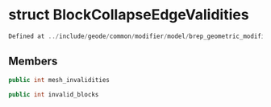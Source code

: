 # struct BlockCollapseEdgeValidities

```cpp
Defined at ../include/geode/common/modifier/model/brep_geometric_modifier_simulation.h#32
```

## Members

```cpp
public int mesh_invalidities

```

```cpp
public int invalid_blocks

```



